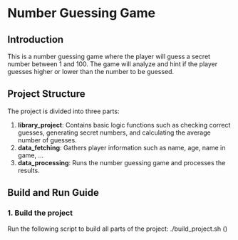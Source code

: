 # Number Guessing Game

## Introduction
This is a number guessing game where the player will guess a secret number between 1 and 100. The game will analyze and hint if the player guesses higher or lower than the number to be guessed.

## Project Structure
The project is divided into three parts:

1. **library_project**: Contains basic logic functions such as checking correct guesses, generating secret numbers, and calculating the average number of guesses.
2. **data_fetching**: Gathers player information such as name, age, name in game, ...
3. **data_processing**: Runs the number guessing game and processes the results.

## Build and Run Guide
### 1. Build the project
Run the following script to build all parts of the project:
./build_project.sh ()
